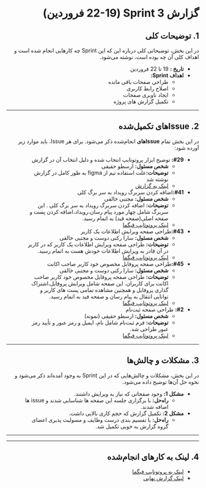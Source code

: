 <div dir="rtl" align="right">

# گزارش Sprint 3 (22-19 فروردین)

## 1. توضیحات کلی
در این بخش، توضیحاتی کلی درباره این که این Sprint چه کارهایی انجام شده است و اهداف کلی آن چه بوده است، نوشته می‌شود.

- **تاریخ‌ :** 19 تا 22 فروردین
- **اهداف Sprint:**
  - طراحی صفحات باقی مانده
  - اصلاح رابط کاربری
  - ایجاد ناوبری صفحات
  - تکمیل گزارش های پروژه

---

## <h2 dir="rtl"> 2. Issue‌های تکمیل‌شده </h2>
در این بخش تمام **Issue‌های** انجام‌شده ذکر می‌شود. برای هر Issue، باید موارد زیر آورده شود:

<ul dir="rtl">
    <li><strong>#29:</strong>  توضیح ابزار پروتوتایپ انتخاب شده و دلیل انتخاب آن در گزارش
      <ul>
        <li><strong>شخص مسئول:</strong> ارسطو حقیقی </li>
        <li><strong>توضیحات:</strong>علت استفاده تیم از figma به طور کامل در گزارش نوشته شد</li>
        <li><a href="https://docs.google.com/document/d/16yNkjdHMuNY2Qr_G1Uqiz4pqbTHJamUH/edit#heading=h.ymeqgotjk9kq">لینک به گزارش</a></li>
      </ul>
    </li>

   

  <li><strong>#41:</strong>اضافه کردن سربرگ رویداد به سر برگ کلی
    <ul>
      <li><strong>شخص مسئول:</strong>  مجتبی خالقی </li>
      <li><strong>توضیحات:</strong> اضافه کردن سربرگ رویداد به سر برگ کلی . این سربرگ شامل چهار مورد پیام رسان،رویداد،اضافه کردن پست و صفحه اصلی(صفحه فید) به اتمام رسید.</li>
      <li><a href="https://www.figma.com/file/xyzhttps://www.figma.com/proto/W1udGOCI5g6WOiMc4S9GMT/Social-Network---7gun?node-id=287-825&t=JrwQlK7Otb9NnlUr-1https://www.figma.com/proto/W1udGOCI5g6WOiMc4S9GMT/Social-Network---7gun?node-id=287-825&t=JFsTDdYKXhNEpA7L-1">لینک پروتوتایپ فیگما</a></li>
    </ul>
  </li>

  <li><strong>#43:</strong>طراحی صفحه ویرایش اطلاعات یک کاربر
    <ul>
      <li><strong>شخص مسئول:</strong> سارا رکنی دوست و مجتبی خالقی </li>
      <li><strong>توضیحات:</strong> طراحی صفحه ویرایش اطلاعات یک کاربر که در کاربر در آن قادر به ویرایش اطلاعات خودش هست به اتمام رسید.</li>
      <li><a href="https://www.figma.com/file/xyzhttps://www.figma.com/proto/W1udGOCI5g6WOiMc4S9GMT/Social-Network---7gun?node-id=287-825&t=JrwQlK7Otb9NnlUr-1https://www.figma.com/proto/W1udGOCI5g6WOiMc4S9GMT/Social-Network---7gun?node-id=364-712&t=pvE5abfr57MtWv54-1">لینک پروتوتایپ فیگما</a></li>
    </ul>
  </li>

  </li>
  <li><strong>#45:</strong>طراحی صفحه پروفایل مخصوص خود کاربر صاحب اکانت
    <ul>
      <li><strong>شخص مسئول:</strong> سارا رکنی دوست و مجتبی خالقی </li>
      <li><strong>توضیحات:</strong> طراحی صفحه پروفایل مخصوص خود کاربر صاحب اکانت برای کاربران. این صفحه شامل ویرایش پروفایل،اشتراک گذاری پروفایل و همچنین مشاهده تمامی پست های کاربر و توانایی انتقال به پیام رسان و صفحه فید به اتمام رسید.</li>
      <li><a href="https://www.figma.com/file/xyzhttps://www.figma.com/proto/W1udGOCI5g6WOiMc4S9GMT/Social-Network---7gun?node-id=287-825&t=JrwQlK7Otb9NnlUr-1">لینک پروتوتایپ فیگما</a></li>
    </ul>
  </li>

  <li><strong>#2:</strong> طراحی صفحه ثبت‌نام
    <ul>
      <li><strong>شخص مسئول:</strong> ارسطو حقیقی (نمونه) </li>
      <li><strong>توضیحات:</strong> فرم ثبت‌نام شامل نام، ایمیل و رمز عبور و تأیید رمز عبور طراحی شد.</li>
      <li><a href="https://www.figma.com/file/abc">لینک پروتوتایپ فیگما</a></li>
    </ul>
  </li>
</ul>

---

## 3. مشکلات و چالش‌ها
در این بخش، مشکلات و چالش‌هایی که در این Sprint به وجود آمده‌اند ذکر می‌شود و نحوه حل آن‌ها توضیح داده می‌شود.

- **مشکل 1:** وجود صفحاتی که نیاز به ویرایش داشتند.
  - **راه‌حل:** با برگزاری جلسه این صفحه ها شناسایی شدند و issue ها اضافه شدند.
- **مشکل 2:** تکمیل گزارش که حجم کاری بالایی داشت.
  - **راه‌حل:** با تفسیم بندی درست وظایف و مسولیت پذیری اعضای گروه گزارش به خوبی تکمیل شد.

---



---

## 4. لینک به کارهای انجام‌شده
- [لینک به پروتوتایپ فیگما](https://www.figma.com/design/W1udGOCI5g6WOiMc4S9GMT/Social-Network---7gun?node-id=0-1&p=f&t=8CMGot1cSL8SzlAj-0)
- [لینک گزارش نهایی](https://docs.google.com/document/d/16yNkjdHMuNY2Qr_G1Uqiz4pqbTHJamUH/edit)

</div>
